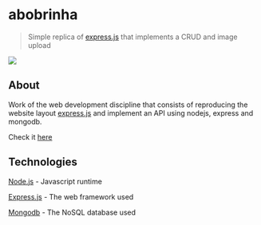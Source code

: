 # abobrinha
> Simple replica of [express.js](https://www.expressjs.com) that implements a CRUD and image upload  

![](https://media.giphy.com/media/THabpPD9PY14aJRY41/giphy.gif)

## About 

Work of the web development discipline that consists of reproducing the website layout [express.js](https://www.expressjs.com) and implement an API using nodejs, express and mongodb.

Check it [here](https://ec38b-projeto02.herokuapp.com/)

## Technologies

[Node.js](https://nodejs.org) - Javascript runtime

[Express.js](https://expressjs.com) - The web framework used

[Mongodb](https://mongodb.com) - The NoSQL database used



